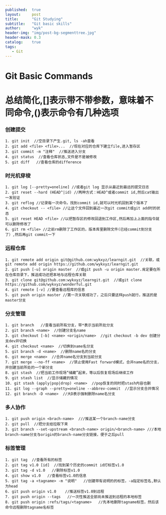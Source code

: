 ```yaml
---
published:  true
layout:     post
title:      "Git Studying"
subtitle:   "Git basic skills"
author:     "wyk"
header-img: "img/post-bg-segmenttree.jpg"
header-mask: 0.3
catalog:    true
tags:
   - Git
---
```


# Git Basic Commands
# 总结简化,[]表示带不带参数，意味着不同命令,()表示命令有几种选项

### 创建提交
	1. git init	 //空目录下产生.git, ls -ah查看
	2. git add <file> <file>...  //现在对应的仓库下建立file,进入暂存区
	3. git commit -m "注释"  //推送进入分支
	4. git status  //查看仓库状态,文件是不是被修改
	5. git diff   //查看仓库的difference

### 时光机穿梭	
	1. git log [--pretty=oneline] //或者git log 显示从最近到最远的提交日志 
	2. git reset --hard (HEAD^|id) //两种方式：HEAD^或者commit id,然后cat输出一发验证
	3. git reflog //记录每一次命令。找到commit id,就可以时光机回到某个版本了
	4. git checkout -- <file> //让这个文件回到最近一次git commit或git add时的状态
	5. git reset HEAD <file> //以把暂存区的修改回退到工作区,然后再加上上面的指令就可以删除修改了
	6. git rm <file> //之前rm删除了工作区的，版本库里删除文件(已经commit到分支了）,然后再git commit一下

### 远程仓库
	1. git remote add origin git@github.com:wykxyz/learngit.git  //关联，或git remote add origin https://github.com/wykxyz/learngit.git
	2. git push [-u] origin master  //或git push -u origin master.肯定要在所在仓库目录下，推送成功还把本地与远程仓库关联
	3. git clone git@github.com:wykxyz/learngit.git  //或git clone https://github.com/wykxyz/wonderful.git
	4. git remote [-v] //要查看远程库的信息
	5. git push origin master //第一次关联成功了，之后只要这样push就行，推送的是master分支

### 分支管理
	1. git branch   //查看当前所有分支，带*表示当前所处分支
	2. git branch <name>  //创建分支名name
	3. git checkout [-b] <name> <origin/name>  //git checkout -b dev 创建分支dev并切换
	4. git checkout <name>  //切换到name名分支
	5. git branch -d <name>  //删除name名的分支
	6. git merge <name>  //合并name名分支到当前分支
	7. git merge --no-ff <name>  //禁止使用Fast forward模式，合并name名的分支，并创建当前所处的一个新分支
	8. git stash  //把当前工作现场“储藏”起来，等以后恢复现场后继续工作
	9. git stash list  //显示储藏的情况
	10. git stash (apply|pop|drop) <name>  //pop恢复的同时把stash内容也删
	11. git log --graph --pretty=oneline --abbrev-commit  //显示分支合并情况
	12. git branch -D <name>  //大D表示强制删除name名分支

### 多人协作
	1. git push origin <brach-name>  ///推送某一个branch-name分支
	2. git pull  //把分支给拉取下来
	3. git branch --set-upstream <branch-name> origin/<branch-name> ///本地branch-name分支与origin的branch-name分支链接，便于之后pull

### 标签管理
	1. git tag  //查看所有的标签
	2. git tag v1.0 [id]  //找到某个历史的commit id打标签v1.0
	3. git tag -d v1.0   //删除标签v1.0
	4. git show v1.0   //查看标签v1.0的信息
	5. git tag -a <tagname> -m "说明"   //创建带有说明的的标签，-a指定标签名,默认为head
	6. git push origin v1.0    //推送标签v1.0到远程
	7. git push origin --tags   //一次性推送全部尚未推送到远程的本地标签
	8. git push origin :refs/tags/<tagname>   //先本地删除tagname标签，然后该命令远程删除tagname名标签

	